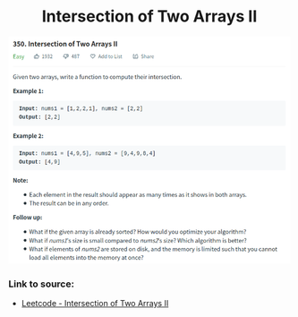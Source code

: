 <h1 align="center">Intersection of Two Arrays II</h1>

![alt text](https://raw.githubusercontent.com/matthew01lokiet/Github-repos-images/main/Algs/HashMap/EqgZ05jv_o.png)

### Link to source: 
- <a href="https://leetcode.com/problems/intersection-of-two-arrays-ii/">Leetcode - Intersection of Two Arrays II</a>

